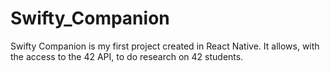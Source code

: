 # Swifty_Companion
Swifty Companion is my first project created in React Native. It allows, with the access to the 42 API, to do research on 42 students.
